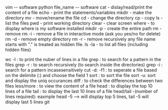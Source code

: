 vim -- software
python file_name -- software
cat - dislay/read/print the content of a file
echo - print the statements/variables
mkdir - make the directory
mv - move/rename the file
cd - change the directory
cp - copy
ls - list the files
pwd - print working directory
clear - clear screen
where - to display where is my software installed
mkdir -p - create the entire path
rm - remove
rm -i - remove a file in interactive mode (ask you yes/no for delete)
rm -d - remove empty directory
rm -r - remove recursively
any file name starts with "." is treated as hidden file.
ls -la - to list all files (including hidden files)

wc -l : to print the nuber of lines in a file
grep : to search for a pattern in the files
grep -r : to search recursively (to search inside the directories)
grep -i : search for a pattern incasesensitively 
cut -d: -f1 : to seperate a file based on the delimite (:) and choose the field 1
sort : to sort the file
sort -u: sort and display the uniq occurances
diff <source> <destination> : to check the differences between two files
less/more : to view the content of a file
head : to display the top 10 lines of a file
tail : to display the last 10 lines of a file
head/tail -(number of lines required): eaxmple head -5 --> will display top 5 lines, tail -5 will display last 5 lines
git
